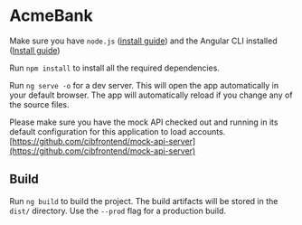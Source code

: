 # AcmeBank

Make sure you have `node.js` ([install guide](https://nodejs.org/en/)) and the Angular CLI installed ([Install guide](https://angular.io/guide/setup-local))

Run `npm install` to install all the required dependencies.

Run `ng serve -o` for a dev server. This will open the app automatically in your default browser. The app will automatically reload if you change any of the source files.

Please make sure you have the mock API checked out and running in its default configuration for this application to load accounts. [https://github.com/cibfrontend/mock-api-server](https://github.com/cibfrontend/mock-api-server)

## Build

Run `ng build` to build the project. The build artifacts will be stored in the `dist/` directory. Use the `--prod` flag for a production build.
